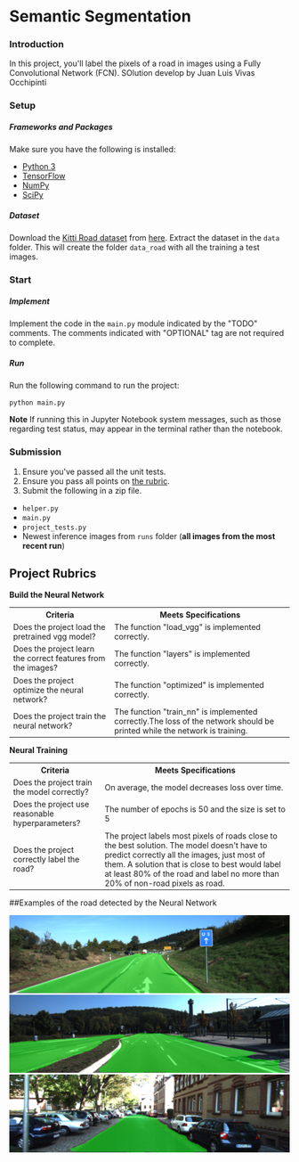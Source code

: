 # Semantic Segmentation
### Introduction
In this project, you'll label the pixels of a road in images using a Fully Convolutional Network (FCN). SOlution develop by Juan Luis Vivas Occhipinti

### Setup
##### Frameworks and Packages
Make sure you have the following is installed:
 - [Python 3](https://www.python.org/)
 - [TensorFlow](https://www.tensorflow.org/)
 - [NumPy](http://www.numpy.org/)
 - [SciPy](https://www.scipy.org/)
##### Dataset
Download the [Kitti Road dataset](http://www.cvlibs.net/datasets/kitti/eval_road.php) from [here](http://www.cvlibs.net/download.php?file=data_road.zip).  Extract the dataset in the `data` folder.  This will create the folder `data_road` with all the training a test images.

### Start
##### Implement
Implement the code in the `main.py` module indicated by the "TODO" comments.
The comments indicated with "OPTIONAL" tag are not required to complete.
##### Run
Run the following command to run the project:
```
python main.py
```
**Note** If running this in Jupyter Notebook system messages, such as those regarding test status, may appear in the terminal rather than the notebook.

### Submission
1. Ensure you've passed all the unit tests.
2. Ensure you pass all points on [the rubric](https://review.udacity.com/#!/rubrics/989/view).
3. Submit the following in a zip file.
 - `helper.py`
 - `main.py`
 - `project_tests.py`
 - Newest inference images from `runs` folder  (**all images from the most recent run**)
 
## Project Rubrics

<b>Build the Neural Network</b>
<table>
	<tr>
		<th>Criteria</th>
		<th>Meets Specifications</th>
	</tr>
	<tr>
		<td>Does the project load the pretrained vgg model?</td>
		<td>The function "load_vgg" is implemented correctly.</td>
	</tr>
	<tr>
		<td>Does the project learn the correct features from the images?</td>
		<td>The function "layers" is implemented correctly.</td>
	</tr>
	<tr>
		<td>Does the project optimize the neural network?</td>
		<td>The function "optimized" is implemented correctly.</td>
	</tr>
	<tr>
		<td>Does the project train the neural network?</td>
		<td>The function "train_nn" is implemented correctly.The loss of the network should be printed while the network is training.</td>
	</tr>
</table>

<b>Neural Training</b>
<table>
	<tr>
		<th>Criteria</th>
		<th>Meets Specifications</th>
	</tr>
	<tr>
		<td>Does the project train the model correctly?</td>
		<td>On average, the model decreases loss over time.</td>
	</tr>
	<tr>
		<td>Does the project use reasonable hyperparameters?</td>
		<td>The number of epochs is 50 and the size is set to 5</td>
	</tr>
	<tr>
		<td>Does the project correctly label the road?</td>
		<td>The project labels most pixels of roads close to the best solution. The model doesn't have to predict correctly all the images, just most of them. A solution that is close to best would label at least 80% of the road and label no more than 20% of non-road pixels as road.</td>
	</tr>
</table>

##Examples of the road detected by the Neural Network

<img src="img/1.png" alt="Example 1"> 
<img src="img/2.png" alt="Example 2"> 
<img src="img/3.png" alt="Example 3"> 